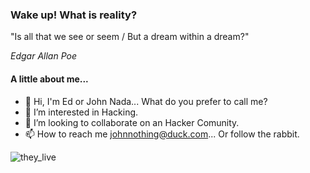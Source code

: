 ### Wake up! What is reality?

"Is all that we see or seem / But a dream within a dream?"

_Edgar Allan Poe_
				
#### A little about me...

- 👋 Hi, I'm Ed or John Nada... What do you prefer to call me?
- 👀 I’m interested in Hacking.
- 💞️ I’m looking to collaborate on an Hacker Comunity.
- 📫 How to reach me johnnothing@duck.com... Or follow the rabbit.

![they_live](./they_live)

<!---
Cyberleitor/Cyberleitor is a ✨ special ✨ repository because its `README.md` (this file) appears on your GitHub profile.
You can click the Preview link to take a look at your changes.
--->

